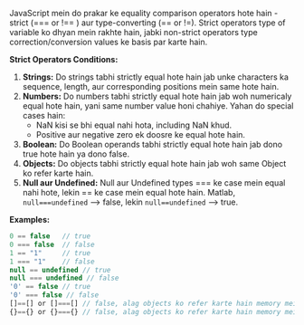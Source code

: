 JavaScript mein do prakar ke equality comparison operators hote hain - strict (=== or !== ) aur type-converting (== or !=). Strict operators type of variable ko dhyan mein rakhte hain, jabki non-strict operators type correction/conversion values ke basis par karte hain.

**Strict Operators Conditions:**

1. **Strings:** Do strings tabhi strictly equal hote hain jab unke characters ka sequence, length, aur corresponding positions mein same hote hain.
2. **Numbers:** Do numbers tabhi strictly equal hote hain jab woh numericaly equal hote hain, yani same number value honi chahiye. Yahan do special cases hain:
    - NaN kisi se bhi equal nahi hota, including NaN khud.
    - Positive aur negative zero ek doosre ke equal hote hain.
3. **Boolean:** Do Boolean operands tabhi strictly equal hote hain jab dono true hote hain ya dono false.
4. **Objects:** Do objects tabhi strictly equal hote hain jab woh same Object ko refer karte hain.
5. **Null aur Undefined:** Null aur Undefined types === ke case mein equal nahi hote, lekin == ke case mein equal hote hain. Matlab, `null===undefined` --> false, lekin `null==undefined` --> true.

**Examples:**
```js
0 == false   // true
0 === false  // false
1 == "1"     // true
1 === "1"    // false
null == undefined // true
null === undefined // false
'0' == false // true
'0' === false // false
[]==[] or []===[] // false, alag objects ko refer karte hain memory mein
{}=={} or {}==={} // false, alag objects ko refer karte hain memory mein
```
